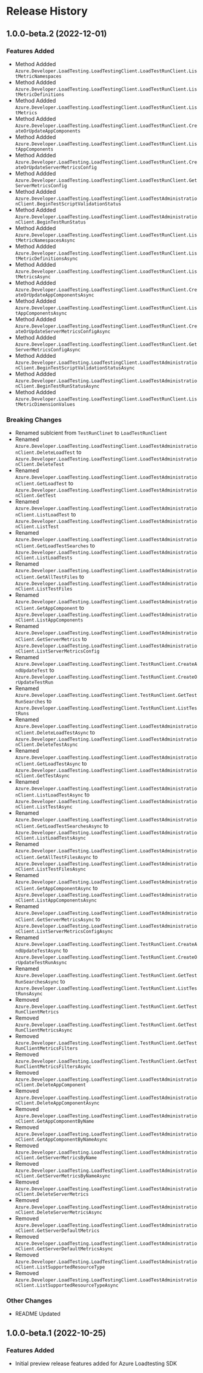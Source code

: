 # Release History

## 1.0.0-beta.2 (2022-12-01)

### Features Added
- Method Addded `Azure.Developer.LoadTesting.LoadTestingClient.LoadTestRunClient.ListMetricNamespaces`
- Method Addded `Azure.Developer.LoadTesting.LoadTestingClient.LoadTestRunClient.ListMetricDefinitions`
- Method Addded `Azure.Developer.LoadTesting.LoadTestingClient.LoadTestRunClient.ListMetrics`
- Method Addded `Azure.Developer.LoadTesting.LoadTestingClient.LoadTestRunClient.CreateOrUpdateAppComponents`
- Method Addded `Azure.Developer.LoadTesting.LoadTestingClient.LoadTestRunClient.ListAppComponents`
- Method Addded `Azure.Developer.LoadTesting.LoadTestingClient.LoadTestRunClient.CreateOrUpdateServerMetricsConfig`
- Method Addded `Azure.Developer.LoadTesting.LoadTestingClient.LoadTestRunClient.GetServerMetricsConfig`
- Method Addded `Azure.Developer.LoadTesting.LoadTestingClient.LoadTestAdministrationClient.BeginTestScriptValidationStatus`
- Method Addded `Azure.Developer.LoadTesting.LoadTestingClient.LoadTestAdministrationClient.BeginTestRunStatus`
- Method Addded `Azure.Developer.LoadTesting.LoadTestingClient.LoadTestRunClient.ListMetricNamespacesAsync`
- Method Addded `Azure.Developer.LoadTesting.LoadTestingClient.LoadTestRunClient.ListMetricDefinitionsAsync`
- Method Addded `Azure.Developer.LoadTesting.LoadTestingClient.LoadTestRunClient.ListMetricsAsync`
- Method Addded `Azure.Developer.LoadTesting.LoadTestingClient.LoadTestRunClient.CreateOrUpdateAppComponentsAsync`
- Method Addded `Azure.Developer.LoadTesting.LoadTestingClient.LoadTestRunClient.ListAppComponentsAsync`
- Method Addded `Azure.Developer.LoadTesting.LoadTestingClient.LoadTestRunClient.CreateOrUpdateServerMetricsConfigAsync`
- Method Addded `Azure.Developer.LoadTesting.LoadTestingClient.LoadTestRunClient.GetServerMetricsConfigAsync`
- Method Addded `Azure.Developer.LoadTesting.LoadTestingClient.LoadTestAdministrationClient.BeginTestScriptValidationStatusAsync`
- Method Addded `Azure.Developer.LoadTesting.LoadTestingClient.LoadTestAdministrationClient.BeginTestRunStatusAsync`
- Method Addded `Azure.Developer.LoadTesting.LoadTestingClient.LoadTestRunClient.ListMetricDimensionValues`

### Breaking Changes
- Renamed sublcient from `TestRunClinet` to `LoadTestRunClient`
- Renamed `Azure.Developer.LoadTesting.LoadTestingClient.LoadTestAdministrationClient.DeleteLoadTest` to `Azure.Developer.LoadTesting.LoadTestingClient.LoadTestAdministrationClient.DeleteTest`
- Renamed `Azure.Developer.LoadTesting.LoadTestingClient.LoadTestAdministrationClient.GetLoadTest` to `Azure.Developer.LoadTesting.LoadTestingClient.LoadTestAdministrationClient.GetTest`
- Renamed `Azure.Developer.LoadTesting.LoadTestingClient.LoadTestAdministrationClient.ListLoadTest` to `Azure.Developer.LoadTesting.LoadTestingClient.LoadTestAdministrationClient.ListTest`
- Renamed `Azure.Developer.LoadTesting.LoadTestingClient.LoadTestAdministrationClient.GetLoadTestSearches` to `Azure.Developer.LoadTesting.LoadTestingClient.LoadTestAdministrationClient.ListLoadTests`
- Renamed `Azure.Developer.LoadTesting.LoadTestingClient.LoadTestAdministrationClient.GetAllTestFiles` to `Azure.Developer.LoadTesting.LoadTestingClient.LoadTestAdministrationClient.ListTestFiles`
- Renamed `Azure.Developer.LoadTesting.LoadTestingClient.LoadTestAdministrationClient.GetAppComponent` to `Azure.Developer.LoadTesting.LoadTestingClient.LoadTestAdministrationClient.ListAppComponents`
- Renamed `Azure.Developer.LoadTesting.LoadTestingClient.LoadTestAdministrationClient.GetServerMetrics` to `Azure.Developer.LoadTesting.LoadTestingClient.LoadTestAdministrationClient.ListServerMetricsConfig`
- Renamed `Azure.Developer.LoadTesting.LoadTestingClient.TestRunClient.CreateAndUpdateTest` to `Azure.Developer.LoadTesting.LoadTestingClient.TestRunClient.CreateOrUpdateTestRun`
- Renamed `Azure.Developer.LoadTesting.LoadTestingClient.TestRunClient.GetTestRunSearches` to `Azure.Developer.LoadTesting.LoadTestingClient.TestRunClient.ListTestRuns`
- Renamed `Azure.Developer.LoadTesting.LoadTestingClient.LoadTestAdministrationClient.DeleteLoadTestAsync` to `Azure.Developer.LoadTesting.LoadTestingClient.LoadTestAdministrationClient.DeleteTestAsync`
- Renamed `Azure.Developer.LoadTesting.LoadTestingClient.LoadTestAdministrationClient.GetLoadTestAsync` to `Azure.Developer.LoadTesting.LoadTestingClient.LoadTestAdministrationClient.GetTestAsync`
- Renamed `Azure.Developer.LoadTesting.LoadTestingClient.LoadTestAdministrationClient.ListLoadTestAsync` to `Azure.Developer.LoadTesting.LoadTestingClient.LoadTestAdministrationClient.ListTestAsync`
- Renamed `Azure.Developer.LoadTesting.LoadTestingClient.LoadTestAdministrationClient.GetLoadTestSearchesAsync` to `Azure.Developer.LoadTesting.LoadTestingClient.LoadTestAdministrationClient.ListLoadTestsAsync`
- Renamed `Azure.Developer.LoadTesting.LoadTestingClient.LoadTestAdministrationClient.GetAllTestFilesAsync` to `Azure.Developer.LoadTesting.LoadTestingClient.LoadTestAdministrationClient.ListTestFilesAsync`
- Renamed `Azure.Developer.LoadTesting.LoadTestingClient.LoadTestAdministrationClient.GetAppComponentAsync` to `Azure.Developer.LoadTesting.LoadTestingClient.LoadTestAdministrationClient.ListAppComponentsAsync`
- Renamed `Azure.Developer.LoadTesting.LoadTestingClient.LoadTestAdministrationClient.GetServerMetricsAsync` to `Azure.Developer.LoadTesting.LoadTestingClient.LoadTestAdministrationClient.ListServerMetricsConfigAsync`
- Renamed `Azure.Developer.LoadTesting.LoadTestingClient.TestRunClient.CreateAndUpdateTestAsync` to `Azure.Developer.LoadTesting.LoadTestingClient.TestRunClient.CreateOrUpdateTestRunAsync`
- Renamed `Azure.Developer.LoadTesting.LoadTestingClient.TestRunClient.GetTestRunSearchesAsync` to `Azure.Developer.LoadTesting.LoadTestingClient.TestRunClient.ListTestRunsAsync`
- Removed `Azure.Developer.LoadTesting.LoadTestingClient.TestRunClient.GetTestRunClientMetrics`
- Removed `Azure.Developer.LoadTesting.LoadTestingClient.TestRunClient.GetTestRunClientMetricsAsync`
- Removed `Azure.Developer.LoadTesting.LoadTestingClient.TestRunClient.GetTestRunClientMetricsFilters`
- Removed `Azure.Developer.LoadTesting.LoadTestingClient.TestRunClient.GetTestRunClientMetricsFiltersAsync`
- Removed `Azure.Developer.LoadTesting.LoadTestingClient.LoadTestAdministrationClient.DeleteAppComponent`
- Removed `Azure.Developer.LoadTesting.LoadTestingClient.LoadTestAdministrationClient.DeleteAppComponentAsync`
- Removed `Azure.Developer.LoadTesting.LoadTestingClient.LoadTestAdministrationClient.GetAppComponentByName`
- Removed `Azure.Developer.LoadTesting.LoadTestingClient.LoadTestAdministrationClient.GetAppComponentByNameAsync`
- Removed `Azure.Developer.LoadTesting.LoadTestingClient.LoadTestAdministrationClient.GetServerMetricsByName`
- Removed `Azure.Developer.LoadTesting.LoadTestingClient.LoadTestAdministrationClient.GetServerMetricsByNameAsync`
- Removed `Azure.Developer.LoadTesting.LoadTestingClient.LoadTestAdministrationClient.DeleteServerMetrics`
- Removed `Azure.Developer.LoadTesting.LoadTestingClient.LoadTestAdministrationClient.DeleteServerMetricsAsync`
- Removed `Azure.Developer.LoadTesting.LoadTestingClient.LoadTestAdministrationClient.GetServerDefaultMetrics`
- Removed `Azure.Developer.LoadTesting.LoadTestingClient.LoadTestAdministrationClient.GetServerDefaultMetricsAsync`
- Removed `Azure.Developer.LoadTesting.LoadTestingClient.LoadTestAdministrationClient.ListSupportedResourceType`
- Removed `Azure.Developer.LoadTesting.LoadTestingClient.LoadTestAdministrationClient.ListSupportedResourceTypeAsync`

### Other Changes
- README Updated 

## 1.0.0-beta.1 (2022-10-25)

### Features Added
- Initial preview release features added for Azure Loadtesting SDK
